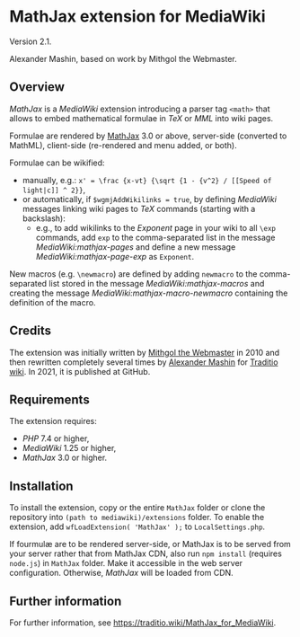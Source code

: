 # MathJax extension for MediaWiki
Version 2.1.

Alexander Mashin, based on work by Mithgol the Webmaster.

## Overview
*MathJax* is a *MediaWiki* extension introducing a parser tag `<math>`
that allows to embed mathematical formulae in _TeX_ or _MML_ into wiki pages.

Formulae are rendered by [MathJax](https://docs.mathjax.org/en/latest/index.html) 3.0 or above,
server-side (converted to MathML), client-side (re-rendered and menu added, or both).

Formulae can be wikified:
- manually, e.g.: `x' = \frac {x-vt} {\sqrt {1 - {v^2} / [[Speed of light|c]] ^ 2}}`,
- or automatically, if `$wgmjAddWikilinks = true`, by defining _MediaWiki_ messages linking wiki pages to _TeX_ commands
(starting with a backslash):
  - e.g., to add wikilinks to the _Exponent_ page in your wiki to all `\exp` commands, add `exp` to the 
comma-separated list in the message _MediaWiki:mathjax-pages_
and define a new message _MediaWiki:mathjax-page-exp_ as `Exponent`.

New macros (e.g. `\newmacro`) are defined by adding `newmacro` to the comma-separated list stored
in the message _MediaWiki:mathjax-macros_ and creating the message _MediaWiki:mathjax-macro-newmacro_
containing the definition of the macro.

## Credits
The extension was initially written by [Mithgol the Webmaster](https://traditio.wiki/Mithgol_the_Webmaster) in 2010
and then rewritten completely several times by [Alexander Mashin](https://traditio.wiki/Alex_Mashin)
for [Traditio wiki](https://traditio.wiki). In 2021, it is published at GitHub.

## Requirements
The extension requires:
- _PHP_ 7.4 or higher, 
- _MediaWiki_ 1.25 or higher,
- _MathJax_ 3.0 or higher.

## Installation
To install the extension, copy or the entire `MathJax` folder or clone the repository into `(path to mediawiki)/extensions` folder.
To enable the extension, add `wfLoadExtension( 'MathJax' );` to `LocalSettings.php`.

If fourmulæ are to be rendered server-side, or MathJax is to be served from your server
rather that from MathJax CDN, also run `npm install` (requires `node.js`) in `MathJax` folder.
Make it accessible in the web server configuration. Otherwise, _MathJax_ will be loaded from CDN.

## Further information
For further information, see https://traditio.wiki/MathJax_for_MediaWiki.
